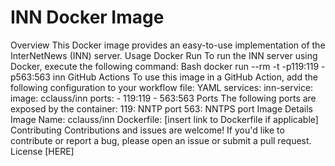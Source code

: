 INN Docker Image
================
Overview
This Docker image provides an easy-to-use implementation of the InterNetNews (INN) server.
Usage
Docker Run
To run the INN server using Docker, execute the following command:
Bash
docker run --rm -t -p119:119 -p563:563 inn
GitHub Actions
To use this image in a GitHub Action, add the following configuration to your workflow file:
YAML
services:
  inn-service:
    image: cclauss/inn
    ports:
      - 119:119
      - 563:563
Ports
The following ports are exposed by the container:
119: NNTP port
563: NNTPS port
Image Details
Image Name: cclauss/inn
Dockerfile: [insert link to Dockerfile if applicable]
Contributing
Contributions and issues are welcome! If you'd like to contribute or report a bug, please open an issue or submit a pull request.
License
[HERE]
